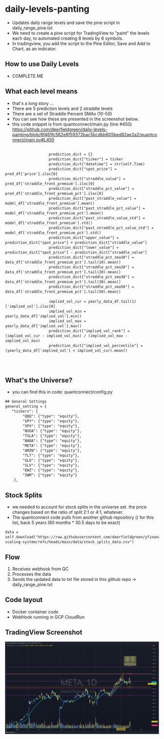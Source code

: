 # daily-levels-panting

- Updates daily range levels and save the pine script in daily_range_pine.txt
- We need to create a pine script for TradingView to "paint" the levels each day, to automated creating 8 levels by 8 symbols.
- In tradingview, you add the script to the Pine Editor, Save and Add to Chart, as an indicator. 

## How to use Daily Levels
- COMPLETE ME 


## What each level means
- that's a long story ...
- There are 5 prediction levels and 2 straddle levels
- There are a set of Straddle Percent SMAs (10-50)
- You can see how these are presented in the screenshot below.
- this code snippet is from quantconnect/main.py (line #450) https://github.com/deerfieldgreen/daily-levels-painting/blob/6f461fc562e6f59372bac5bcdbb605bed82ae2a2/quantconnect/main.py#L450

```

                    prediction_dict = {}
                    prediction_dict["ticker"] = ticker
                    prediction_dict["datetime"] = str(self.Time)
                    prediction_dict["spot_price"] = pred_df['price'].iloc[0]
                    prediction_dict["straddle_value"] = pred_df['straddle_front_premium'].iloc[0]
                    prediction_dict["straddle_pct_value"] = pred_df['straddle_front_premium_pct'].iloc[0]
                    prediction_dict["past_straddle_value"] = model_df['straddle_front_premium'].mean()
                    prediction_dict["past_straddle_pct_value"] = model_df['straddle_front_premium_pct'].mean()
                    prediction_dict["past_straddle_value_std"] = model_df['straddle_front_premium'].std()
                    prediction_dict["past_straddle_pct_value_std"] = model_df['straddle_front_premium_pct'].std()
                    prediction_dict["upper_value"] = prediction_dict["spot_price"] + prediction_dict["straddle_value"]
                    prediction_dict["lower_value"] = prediction_dict["spot_price"] - prediction_dict["straddle_value"]
                    prediction_dict["straddle_pct_sma10"] = data_df['straddle_front_premium_pct'].tail(10).mean()
                    prediction_dict["straddle_pct_sma20"] = data_df['straddle_front_premium_pct'].tail(20).mean()
                    prediction_dict["straddle_pct_sma30"] = data_df['straddle_front_premium_pct'].tail(30).mean()
                    prediction_dict["straddle_pct_sma50"] = data_df['straddle_front_premium_pct'].tail(50).mean()

                    implied_vol_cur = yearly_data_df.tail(1)['implied_vol'].iloc[0]
                    implied_vol_min = yearly_data_df['implied_vol'].min()
                    implied_vol_max = yearly_data_df['implied_vol'].max()
                    prediction_dict["implied_vol_rank"] = (implied_vol_cur - implied_vol_min) / (implied_vol_max - implied_vol_min)
                    prediction_dict["implied_vol_percentile"] = (yearly_data_df['implied_vol'] < implied_vol_cur).mean()




```
## What's the Universe?
- you can find this in code: quantconnect/config.py
```
## General Settings
general_setting = {
   "tickers": {
        "QQQ": {"type": "equity"},
        "SPY": {"type": "equity"},
        "SPX": {"type": "equity"},
        "NVDA": {"type": "equity"},
        "TSLA": {"type": "equity"},
        "BABA": {"type": "equity"},
        "META": {"type": "equity"},
        "AMZN": {"type": "equity"},
        "TLT": {"type": "equity"},
        "GLD": {"type": "equity"},
        "SLV": {"type": "equity"},
        "EWZ": {"type": "equity"},
        "IWM": {"type": "equity"}
    },
```

## Stock Splits
- we needed to account for stock splits in the universe set. the price changes based on the ratio of split 2:1 or 4:1, whatever. 
- The quantconnect code pulls from another github repository () for this list, back 5 years (60 months * 30.5 days to be exact)

``` 
data = self.download("https://raw.githubusercontent.com/deerfieldgreen/yfinance-scaling-system/refs/heads/main/data/stock_splits_data.csv")
```

## Flow
1) Receives webhook from QC
2) Processes the data
3) Sends the updated data to txt file stored in this github repo -> daily_range_pine.txt



## Code layout

- Docker container code 
- WebHook running in GCP CloudRun



## TradingView Screenshot

![Screenshot of TradingView in $META.](images/META_2024-10-31_22-52-47_a1298.png)